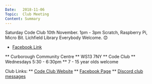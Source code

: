 ```yaml
---
Date:   2018-11-06
Topic:  Club Meeting
Content: Summary
---
```

Saturday Code Club 10th November. 1pm - 3pm
Scratch, Raspberry Pi, Micro Bit.
Lichfield Library 
Everybody Welcome. 😊

* [Facebook Link](https://www.facebook.com/1481985248595237/posts/1779916718802087/)


** Curborough Community Centre
** WS13 7NY
** Code Club
** Wednesdays 5:30 - 6:30pm
** 7 - 15 year olds welcome

Club Links:
** [Code Club Website](https://lichfield-code-club.github.io/)
** [Facebook Page](https://www.facebook.com/LichfieldCoders)
** [Discord club messages](https://discord.gg/szz6xGK)
